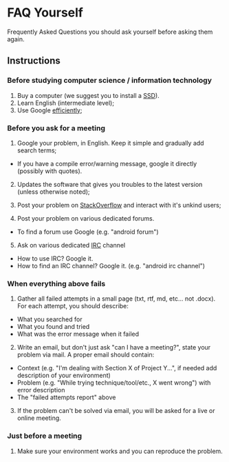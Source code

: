 # FAQ Yourself
Frequently Asked Questions you should ask yourself before asking them again.


## Instructions

### Before studying computer science / information technology
1. Buy a computer (we suggest you to install a [SSD](https://en.wikipedia.org/wiki/Solid-state_drive)).
2. Learn English (intermediate level);
3. Use Google [efficiently](http://www.lifehack.org/articles/technology/20-tips-use-google-search-efficiently.html);



### Before you ask for a meeting
1. Google your problem, in English. Keep it simple and gradually add search terms;
  * If you have a compile error/warning message, google it directly (possibly with quotes).
  
2. Updates the software that gives you troubles to the latest version (unless otherwise noted);
  
3. Post your problem on [StackOverflow](https://stackoverflow.com/) and interact with it's unkind users;

4. Post your problem on various dedicated forums.
  * To find a forum use Google (e.g. "android forum")
  
5. Ask on various dedicated [IRC](https://en.wikipedia.org/wiki/Internet_Relay_Chat) channel
  * How to use IRC? Google it.
  * How to find an IRC channel? Google it. (e.g. "android irc channel")
  
### When everything above fails
1. Gather all failed attempts in a small page (txt, rtf, md, etc... not .docx). For each attempt, you should describe:
 * What you searched for
 * What you found and tried
 * What was the error message when it failed

2. Write an email, but don't just ask "can I have a meeting?", state your problem via mail. A proper email should contain:

 * Context (e.g. "I'm dealing with Section X of Project Y...", if needed add description of your environment)
 * Problem (e.g. "While trying technique/tool/etc., X went wrong") with error description
 * The "failed attempts report" above

3. If the problem can't be solved via email, you will be asked for a live or online meeting.

### Just before a meeting
1. Make sure your environment works and you can reproduce the problem.

